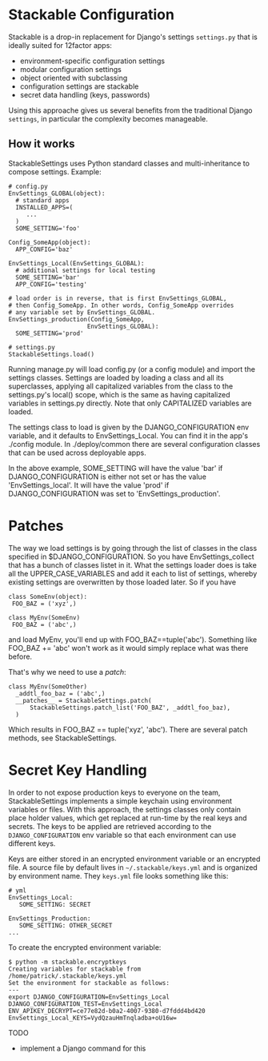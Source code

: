 Stackable Configuration
=======================

Stackable is a drop-in replacement for Django's settings `settings.py` that is ideally suited for 12factor apps:

* environment-specific configuration settings
* modular configuration settings
* object oriented with subclassing
* configuration settings are stackable 
* secret data handling (keys, passwords)

Using this approache gives us several benefits from the traditional Django `settings`, 
in particular the complexity becomes manageable.

How it works
------------

StackableSettings uses Python standard classes and multi-inheritance to compose settings. Example:

```
# config.py
EnvSettings_GLOBAL(object):
  # standard apps
  INSTALLED_APPS=(
     ...
  )
  SOME_SETTING='foo'
  
Config_SomeApp(object):
  APP_CONFIG='baz'

EnvSettings_Local(EnvSettings_GLOBAL):
  # additional settings for local testing
  SOME_SETTING='bar'
  APP_CONFIG='testing'

# load order is in reverse, that is first EnvSettings_GLOBAL,
# then Config_SomeApp. In other words, Config_SomeApp overrides
# any variable set by EnvSettings_GLOBAL.
EnvSettings_production(Config_SomeApp,
                      EnvSettings_GLOBAL):
  SOME_SETTING='prod'
  
# settings.py
StackableSettings.load()
```   
   
Running manage.py will load config.py (or a config module) and import the
settings classes. Settings are loaded by loading a class and all its
superclasses, applying all capitalized variables from the class to the 
settings.py's local() scope, which is the same as having capitalized variables 
in settings.py directly. Note that only CAPITALIZED variables are loaded. 

The settings class to load is given by the DJANGO_CONFIGURATION env variable, 
and it defaults to EnvSettings_Local. You can find it in the 
app's ./config module. In ./deploy/common there are several configuration 
classes that can be used across deployable apps.

In the above example, SOME_SETTING will have the value 'bar' if DJANGO_CONFIGURATION
is either not set or has the value 'EnvSettings_local'. It will have the value
'prod' if DJANGO_CONFIGURATION was set to 'EnvSettings_production'.


Patches
=======

The way we load settings is by going through the list of classes in the class 
specified in $DJANGO_CONFIGURATION. So you have EnvSettings_collect that 
has a bunch of classes listet in it. What the settings loader does is take all
the UPPER_CASE_VARIABLES and add it each to list of settings, whereby existing
settings are overwritten by those loaded later. So if you have 

```
class SomeEnv(object):
 FOO_BAZ = ('xyz',)
 
class MyEnv(SomeEnv)
 FOO_BAZ = ('abc',)

```
     
and load MyEnv, you'll end up with FOO_BAZ==tuple('abc'). Something like 
FOO_BAZ += 'abc' won't work as it would simply replace what was there before. 

That's why we need to use a *patch*:

```
class MyEnv(SomeOther)
  _addtl_foo_baz = ('abc',)
  __patches__ = StackableSettings.patch(
      StackableSettings.patch_list('FOO_BAZ', _addtl_foo_baz),
  )
```

Which results in FOO_BAZ == tuple('xyz', 'abc'). There are several patch methods,
see StackableSettings.


Secret Key Handling
===================

In order to not expose production keys to everyone on the team, StackableSettings 
implements a simple keychain using environment variables or files. With this approach, 
the settings classes only contain place holder values, which get replaced 
at run-time by the real keys and secrets. The keys to be applied are retrieved 
according to the `DJANGO_CONFIGURATION` env variable so that each environment can
use different keys.
 
Keys are either stored in an encrypted environment variable or an encrypted file. 
A source file by default lives in `~/.stackable/keys.yml` and is organized by
environment name. They `keys.yml` file looks something like this:

```
# yml
EnvSettings_Local:
   SOME_SETTING: SECRET
   
EnvSettings_Production:
   SOME_SETTING: OTHER_SECRET
...
```

To create the encrypted environment variable:

```
$ python -m stackable.encryptkeys
Creating variables for stackable from /home/patrick/.stackable/keys.yml
Set the environment for stackable as follows:
---
export DJANGO_CONFIGURATION=EnvSettings_Local DJANGO_CONFIGURATION_TEST=EnvSettings_Local ENV_APIKEY_DECRYPT=ce77e82d-b0a2-4007-9380-d7fddd4bd420 EnvSettings_Local_KEYS=VydQzauHmTnqladba+oU16w=
```

TODO
* implement a Django command for this

